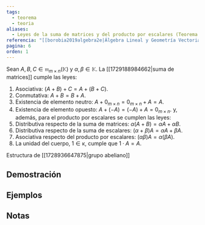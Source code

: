 ```yaml
---
tags:
  - teorema
  - teoria
aliases:
  - Leyes de la suma de matrices y del producto por escalares (Teorema 1.2)
referencia: "[[borobia2019algebra2e|Álgebra Lineal y Geometría Vectorial (2a ed)]]"
pagina: 6
orden: 1
---
```

Sean $A, B, C \in \mathfrak{m}_{m \times n}(\mathbb{K})$ y $\alpha, \beta \in \mathbb{K}$. La [[1729188984662|suma de matrices]] cumple las leyes:
1. Asociativa: $(A+B)+C = A+(B+C)$.
2. Conmutativa: $A+B = B+A$.
3. Existencia de elemento neutro: $A+0_{m \times n} = 0_{m \times n}+A = A$.
4. Existencia de elemento opuesto: $A+(-A) =(-A)+A = 0_{m \times n}$.
y, además, para el producto por escalares se cumplen las leyes:
5. Distributiva respecto de la suma de matrices: $\alpha (A+B) = \alpha A + \alpha B$.
6. Distributiva respecto de la suma de escalares: $(\alpha + \beta)A = \alpha A + \beta A$.
7. Asociativa respecto del producto por escalares: $(\alpha \beta)A = \alpha(\beta A)$.
8. La unidad del cuerpo, $1 \in \mathbb{ĸ}$, cumple que $1·A = A$.

Estructura de [[1728936647875|grupo abeliano]]
## Demostración

## Ejemplos

## Notas
